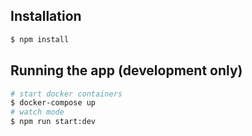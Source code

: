 ## Installation

```bash
$ npm install
```

## Running the app (development only)

```bash
# start docker containers
$ docker-compose up
# watch mode
$ npm run start:dev
```
